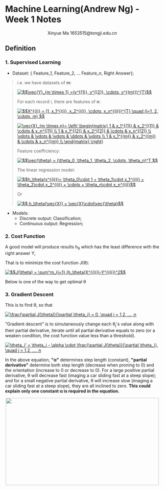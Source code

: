 # Machine Learning(Andrew Ng) - Week 1 Notes

<p align="center">
Xinyue Ma   1653515@tongji.edu.cn
</p>


## Definition

### 1. Supervised Learning
+ Dataset: 
{ Feature_1, Feature_2, ... Feature_n, Right Answer};

> i.e. we have datasets of **m**:
>
<!--$$\vec{Y}_{m \times 1} =(y^{(1)}, y^{(2)}, \cdots, y^{(m)})^{T}$$-->
>
><a href="https://www.codecogs.com/eqnedit.php?latex=$$\vec{Y}_{m&space;\times&space;1}&space;=(y^{(1)},&space;y^{(2)},&space;\cdots,&space;y^{(m)})^{T}$$" target="_blank"><img src="https://latex.codecogs.com/gif.latex?$$\vec{Y}_{m&space;\times&space;1}&space;=(y^{(1)},&space;y^{(2)},&space;\cdots,&space;y^{(m)})^{T}$$" title="$$\vec{Y}_{m \times 1} =(y^{(1)}, y^{(2)}, \cdots, y^{(m)})^{T}$$" /></a>
>
> For each record i, there are features of **n**:
>
> <!--$$X^{(i)} = (1, x_1^{(i)}, x_2^{(i)}, \cdots, x_n^{(i)})^{T} \quad (i=1, 2, \cdots, m) $$-->
>
> <a href="https://www.codecogs.com/eqnedit.php?latex=$$X^{(i)}&space;=&space;(1,&space;x_1^{(i)},&space;x_2^{(i)},&space;\cdots,&space;x_n^{(i)})^{T}&space;\quad&space;(i=1,&space;2,&space;\cdots,&space;m)&space;$$" target="_blank"><img src="https://latex.codecogs.com/gif.latex?$$X^{(i)}&space;=&space;(1,&space;x_1^{(i)},&space;x_2^{(i)},&space;\cdots,&space;x_n^{(i)})^{T}&space;\quad&space;(i=1,&space;2,&space;\cdots,&space;m)&space;$$" title="$$X^{(i)} = (1, x_1^{(i)}, x_2^{(i)}, \cdots, x_n^{(i)})^{T} \quad (i=1, 2, \cdots, m) $$" /></a>
>
> <!--\vec{X}_{m \times n}=\left(\begin{matrix}1 & x_1^{(1)} & x_2^{(1)} & \cdots & x_n^{(1)} \\1 & x_1^{(2)} & x_2^{(2)} & \cdots & x_n^{(2)} \\\vdots & \vdots & \vdots & \ddots & \vdots \\1 & x_1^{(m)} & x_2^{(m)} & \cdots & x_n^{(m)} \\ \end{matrix}\right)-->
>
> <a href="https://www.codecogs.com/eqnedit.php?latex=\vec{X}_{m&space;\times&space;n}=&space;\left(&space;\begin{matrix}&space;1&space;&&space;x_1^{(1)}&space;&&space;x_2^{(1)}&space;&&space;\cdots&space;&&space;x_n^{(1)}&space;\\&space;1&space;&&space;x_1^{(2)}&space;&&space;x_2^{(2)}&space;&&space;\cdots&space;&&space;x_n^{(2)}&space;\\&space;\vdots&space;&&space;\vdots&space;&&space;\vdots&space;&&space;\ddots&space;&&space;\vdots&space;\\&space;1&space;&&space;x_1^{(m)}&space;&&space;x_2^{(m)}&space;&&space;\cdots&space;&&space;x_n^{(m)}&space;\\&space;\end{matrix}&space;\right)" target="_blank"><img src="https://latex.codecogs.com/gif.latex?\vec{X}_{m&space;\times&space;n}=&space;\left(&space;\begin{matrix}&space;1&space;&&space;x_1^{(1)}&space;&&space;x_2^{(1)}&space;&&space;\cdots&space;&&space;x_n^{(1)}&space;\\&space;1&space;&&space;x_1^{(2)}&space;&&space;x_2^{(2)}&space;&&space;\cdots&space;&&space;x_n^{(2)}&space;\\&space;\vdots&space;&&space;\vdots&space;&&space;\vdots&space;&&space;\ddots&space;&&space;\vdots&space;\\&space;1&space;&&space;x_1^{(m)}&space;&&space;x_2^{(m)}&space;&&space;\cdots&space;&&space;x_n^{(m)}&space;\\&space;\end{matrix}&space;\right)" title="\vec{X}_{m \times n}= \left( \begin{matrix} 1 & x_1^{(1)} & x_2^{(1)} & \cdots & x_n^{(1)} \\ 1 & x_1^{(2)} & x_2^{(2)} & \cdots & x_n^{(2)} \\ \vdots & \vdots & \vdots & \ddots & \vdots \\ 1 & x_1^{(m)} & x_2^{(m)} & \cdots & x_n^{(m)} \\ \end{matrix} \right)" /></a>
>
>  
> Feature coefficiency:
>
> <!--$$\vec{\theta} = (\theta_0, \theta_1, \theta_2, \cdots, \theta_n)^T $$-->
>
><a href="https://www.codecogs.com/eqnedit.php?latex=$$\vec{\theta}&space;=&space;(\theta_0,&space;\theta_1,&space;\theta_2,&space;\cdots,&space;\theta_n)^T&space;$$" target="_blank"><img src="https://latex.codecogs.com/gif.latex?$$\vec{\theta}&space;=&space;(\theta_0,&space;\theta_1,&space;\theta_2,&space;\cdots,&space;\theta_n)^T&space;$$" title="$$\vec{\theta} = (\theta_0, \theta_1, \theta_2, \cdots, \theta_n)^T $$" /></a>
> 
> The linear regression model:
>
> <!--$$h_\theta(x^{(i)})= \theta_0\cdot 1 + \theta_1\cdot x_1^{(i)} + \theta_2\cdot x_2^{(i)} + \cdots + \theta_n\cdot x_n^{(i)}$$-->
>
> <a href="https://www.codecogs.com/eqnedit.php?latex=$$h_\theta(x^{(i)})=&space;\theta_0\cdot&space;1&space;&plus;&space;\theta_1\cdot&space;x_1^{(i)}&space;&plus;&space;\theta_2\cdot&space;x_2^{(i)}&space;&plus;&space;\cdots&space;&plus;&space;\theta_n\cdot&space;x_n^{(i)}$$" target="_blank"><img src="https://latex.codecogs.com/gif.latex?$$h_\theta(x^{(i)})=&space;\theta_0\cdot&space;1&space;&plus;&space;\theta_1\cdot&space;x_1^{(i)}&space;&plus;&space;\theta_2\cdot&space;x_2^{(i)}&space;&plus;&space;\cdots&space;&plus;&space;\theta_n\cdot&space;x_n^{(i)}$$" title="$$h_\theta(x^{(i)})= \theta_0\cdot 1 + \theta_1\cdot x_1^{(i)} + \theta_2\cdot x_2^{(i)} + \cdots + \theta_n\cdot x_n^{(i)}$$" /></a>
>
> Or
>
> <!--$$ h_\theta(\vec{X}) = \vec{X}\cdot\vec{\theta}$$-->
>
> <a href="https://www.codecogs.com/eqnedit.php?latex=$$&space;h_\theta(\vec{X})&space;=&space;\vec{X}\cdot\vec{\theta}$$" target="_blank"><img src="https://latex.codecogs.com/gif.latex?$$&space;h_\theta(\vec{X})&space;=&space;\vec{X}\cdot\vec{\theta}$$" title="$$ h_\theta(\vec{X}) = \vec{X}\cdot\vec{\theta}$$" /></a>



+ Models:
	- Discrete output: Classification;
	- Continuous output: Regression;


### 2. Cost Function
A good model will produce results h<sub>θ</sub> which has the least difference with the right answer Y, 

That is to minimize the cost function J(θ):

<!--$$J(\theta) = \sum^m_{i=1} (h_\theta(X^{(i)})-Y^{(i)})^2$$-->

<a href="https://www.codecogs.com/eqnedit.php?latex=$$J(\theta)&space;=&space;\sum^m_{i=1}&space;(h_\theta(X^{(i)})-Y^{(i)})^2$$" target="_blank"><img src="https://latex.codecogs.com/gif.latex?$$J(\theta)&space;=&space;\sum^m_{i=1}&space;(h_\theta(X^{(i)})-Y^{(i)})^2$$" title="$$J(\theta) = \sum^m_{i=1} (h_\theta(X^{(i)})-Y^{(i)})^2$$" /></a>

Below is one of the way to get optimal θ

### 3. Gradient Descent

This is to find θ, so that 

<!--\frac{\partial J(\theta)}{\partial \theta_j} = 0, \quad j = 1,2, ..., n-->

<a href="https://www.codecogs.com/eqnedit.php?latex=\frac{\partial&space;J(\theta)}{\partial&space;\theta_j}&space;=&space;0,&space;\quad&space;j&space;=&space;1,2,&space;...,&space;n" target="_blank"><img src="https://latex.codecogs.com/gif.latex?\frac{\partial&space;J(\theta)}{\partial&space;\theta_j}&space;=&space;0,&space;\quad&space;j&space;=&space;1,2,&space;...,&space;n" title="\frac{\partial J(\theta)}{\partial \theta_j} = 0, \quad j = 1,2, ..., n" /></a>

"Gradient descent" is to simutaneously change each θ<sub>j</sub>'s value along with their partial derivative, iterate until all partial derivative equals to zero (or a weaken condition, the cost function value less than a threshold).

<!--\theta_j' = \theta_j - \alpha \cdot \frac{\partial J(\theta)}{\partial \theta_j}, \quad j = 1,2, ..., n-->

<a href="https://www.codecogs.com/eqnedit.php?latex=\theta_j'&space;=&space;\theta_j&space;-&space;\alpha&space;\cdot&space;\frac{\partial&space;J(\theta)}{\partial&space;\theta_j},&space;\quad&space;j&space;=&space;1,2,&space;...,&space;n" target="_blank"><img src="https://latex.codecogs.com/gif.latex?\theta_j'&space;=&space;\theta_j&space;-&space;\alpha&space;\cdot&space;\frac{\partial&space;J(\theta)}{\partial&space;\theta_j},&space;\quad&space;j&space;=&space;1,2,&space;...,&space;n" title="\theta_j' = \theta_j - \alpha \cdot \frac{\partial J(\theta)}{\partial \theta_j}, \quad j = 1,2, ..., n" /></a>

In the above equation, __"α"__ determines step length (constant), __"partial derivative"__ determine both step length (decrease when proning to 0) and the orientation (increase to 0 or decrease to 0).
For a large positive partial derivative, θ will decrease fast (imaging a car sliding fast at a steep slope); and for a small negative partial derivative, θ will increase slow (imaging a car sliding fast at a steep slope), they are all inclined to zero. **This could explain only one constant α is required in the equation.**

<div align=center>
	<img width="500" height="285" src="https://github.com/CnDE-M/Coursera_MarchineLearning/blob/master/Week_1_Gradient_Descent/svgs/gradient_descent.png"/>
</div>
